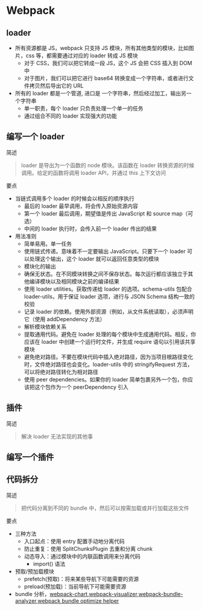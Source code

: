# Webpack

## loader

- 所有资源都是 JS，webpack 只支持 JS 模块，所有其他类型的模块，比如图片，css 等，都需要通过对应的 loader 转成 JS 模块
  - 对于 CSS，我们可以把它转成一段 JS，这个 JS 会把 CSS 插入到 DOM 中
  - 对于图片，我们可以把它进行 base64 转换变成一个字符串，或者进行文件拷贝然后导出它的 URL
- 所有的 loader 都是一个管道, 进口是 一个字符串，然后经过加工，输出另一个字符串
  - 单一职责，每个 loader 只负责处理一个单一的任务
  - 通过组合不同的 loader 实现强大的功能

## 编写一个 loader

简述

> loader 是导出为一个函数的 node 模块。该函数在 loader 转换资源的时候调用。给定的函数将调用 loader API，并通过 this 上下文访问

要点

- 当链式调用多个 loader 的时候会以相反的顺序执行
  - 最后的 loader 最早调用，将会传入原始资源内容
  - 第一个 loader 最后调用，期望值是传出 JavaScript 和 source map（可选）
  - 中间的 loader 执行时，会传入前一个 loader 传出的结果
- 用法准则
  - 简单易用。单一任务
  - 使用链式传递。意味着不一定要输出 JavaScript。只要下一个 loader 可以处理这个输出，这个 loader 就可以返回任意类型的模块
  - 模块化的输出
  - 确保无状态。在不同模块转换之间不保存状态。每次运行都应该独立于其他编译模块以及相同模块之前的编译结果
  - 使用 loader utilities。获取传递给 loader 的选项。schema-utils 包配合 loader-utils，用于保证 loader 选项，进行与 JSON Schema 结构一致的校验
  - 记录 loader 的依赖。使用外部资源（例如，从文件系统读取），必须声明它（使用 addDependency 方法）
  - 解析模块依赖关系
  - 提取通用代码。避免在 loader 处理的每个模块中生成通用代码。相反，你应该在 loader 中创建一个运行时文件，并生成 require 语句以引用该共享模块
  - 避免绝对路径。不要在模块代码中插入绝对路径，因为当项目根路径变化时，文件绝对路径也会变化。loader-utils 中的 stringifyRequest 方法，可以将绝对路径转化为相对路径
  - 使用 peer dependencies。如果你的 loader 简单包裹另外一个包，你应该把这个包作为一个 peerDependency 引入

## 插件

简述

> 解决 loader 无法实现的其他事

## 编写一个插件

## 代码拆分

简述

> 把代码分离到不同的 bundle 中，然后可以按需加载或并行加载这些文件

要点

- 三种方法
  - 入口起点：使用 entry 配置手动地分离代码
  - 防止重复：使用 SplitChunksPlugin 去重和分离 chunk
  - 动态导入：通过模块中的内联函数调用来分离代码
    - import() 语法
- 预取/预加载模块
  - prefetch(预取)：将来某些导航下可能需要的资源
  - preload(预加载)：当前导航下可能需要资源
- bundle 分析，[webpack-chart](https://alexkuz.github.io/webpack-chart/),[webpack-visualizer](https://chrisbateman.github.io/webpack-visualizer/),[webpack-bundle-analyzer](https://github.com/webpack-contrib/webpack-bundle-analyzer),[webpack bundle optimize helper](https://webpack.jakoblind.no/optimize)
